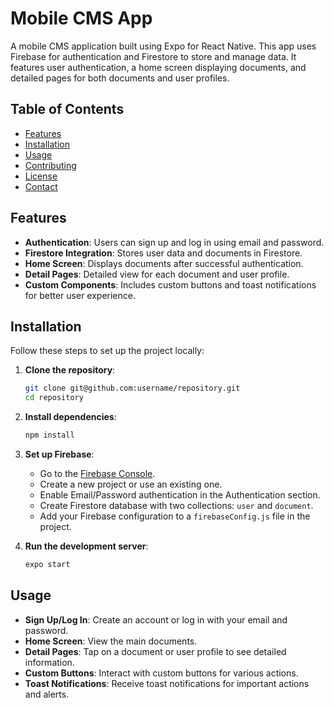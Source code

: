 # Mobile CMS App

A mobile CMS application built using Expo for React Native. This app uses Firebase for authentication and Firestore to store and manage data. It features user authentication, a home screen displaying documents, and detailed pages for both documents and user profiles.

## Table of Contents

- [Features](#features)
- [Installation](#installation)
- [Usage](#usage)
- [Contributing](#contributing)
- [License](#license)
- [Contact](#contact)

## Features

- **Authentication**: Users can sign up and log in using email and password.
- **Firestore Integration**: Stores user data and documents in Firestore.
- **Home Screen**: Displays documents after successful authentication.
- **Detail Pages**: Detailed view for each document and user profile.
- **Custom Components**: Includes custom buttons and toast notifications for better user experience.

## Installation

Follow these steps to set up the project locally:

1. **Clone the repository**:
    ```bash
    git clone git@github.com:username/repository.git
    cd repository
    ```

2. **Install dependencies**:
    ```bash
    npm install
    ```

3. **Set up Firebase**:
    - Go to the [Firebase Console](https://console.firebase.google.com/).
    - Create a new project or use an existing one.
    - Enable Email/Password authentication in the Authentication section.
    - Create Firestore database with two collections: `user` and `document`.
    - Add your Firebase configuration to a `firebaseConfig.js` file in the project.

4. **Run the development server**:
    ```bash
    expo start
    ```

## Usage

- **Sign Up/Log In**: Create an account or log in with your email and password.
- **Home Screen**: View the main documents.
- **Detail Pages**: Tap on a document or user profile to see detailed information.
- **Custom Buttons**: Interact with custom buttons for various actions.
- **Toast Notifications**: Receive toast notifications for important actions and alerts.

